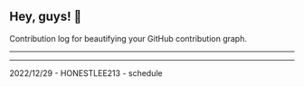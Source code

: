 ## Hey, guys! 👋

Contribution log for beautifying your GitHub contribution graph.

---



---

2022/12/29 - HONESTLEE213 - schedule